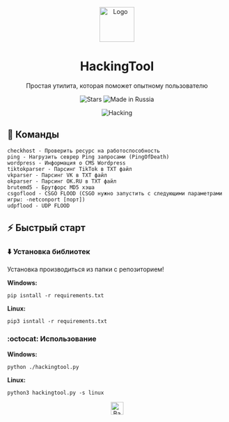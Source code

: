 <p align="center"><a href="https://github.com/D1moncheck/HackingTool"><img src="https://user-images.githubusercontent.com/79802366/181876935-533a8830-7aa7-4d0a-b4ef-1937e733b26c.png" alt="Logo" height="80" width="80"/></a></p>
<h1 align="center">HackingTool</h1>
<p align="center">Простая утилита, которая поможет опытному пользователю</p>
<p align="center"><img src="https://img.shields.io/github/stars/D1moncheck/HackingTool?color=green&label=Starred" alt="Stars"> <img src="https://img.shields.io/badge/Made%20in-Russia-blue" alt="Made in Russia"></p>

<p align="center"><img src="https://i.giphy.com/media/YQitE4YNQNahy/giphy.webp" alt="Hacking"></p>

## :hear_no_evil: Команды

    checkhost - Проверить ресурс на работоспособность
    ping - Нагрузить севрер Ping запросами (PingOfDeath)
    wordpress - Информация о CMS Wordpress
    tiktokparser - Парсинг TikTok в TXT файл
    vkparser - Парсинг VK в TXT файл
    okparser - Парсинг OK.RU в TXT файл
    brutemd5 - Брутфорс MD5 хэша
    csgoflood - CSGO FLOOD (CSGO нужно запустить с следующими параметрами игры: -netconport [порт])
    udpflood - UDP FLOOD

## :zap: Быстрый старт

### :arrow_down: Установка библиотек

Установка производиться из папки с репозиторием!

**Windows:**
        
    pip isntall -r requirements.txt

**Linux:**
        
    pip3 isntall -r requirements.txt
        
### :octocat: Использование

**Windows:**
        
    python ./hackingtool.py

**Linux:**
        
    python3 hackingtool.py -s linux
    
<p align="center"><a href="https://github.com/D1moncheck/HackingTool#"><img src="http://randojs.com/images/backToTopButtonTransparentBackground.png" alt="Back to top" height="29"/></a></p>

